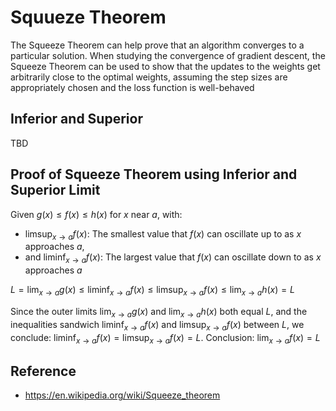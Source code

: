 # Squueze Theorem

The Squeeze Theorem can help prove that an algorithm converges to a particular solution. When studying the convergence of gradient descent, the Squeeze Theorem can be used to show that the updates to the weights get arbitrarily close to the optimal weights, assuming the step sizes are appropriately chosen and the loss function is well-behaved

## Inferior and Superior 

TBD

## Proof of Squeeze Theorem using Inferior and Superior Limit

Given $g(x) \leq f(x) \leq h(x)$ for $x$ near $a$, with:
- $\limsup_{x \to a} f(x)$: The smallest value that $f(x)$ can oscillate up to as $x$ approaches $a$, 
- and $\liminf_{x \to a} f(x)$: The largest value that $f(x)$ can oscillate down to as $x$ approaches $a$

$L = \lim_{x \to a} g(x) \leq \liminf_{x \to a} f(x) \leq \limsup_{x \to a} f(x) \leq \lim_{x \to a} h(x) = L$

Since the outer limits $\lim_{x \to a} g(x)$ and $\lim_{x \to a} h(x)$ both equal $L$, and the inequalities sandwich $\liminf_{x \to a} f(x)$ and $\limsup_{x \to a} f(x)$ between $L$, we conclude: $\liminf_{x \to a} f(x) = \limsup_{x \to a} f(x) = L$. Conclusion:  $\lim_{x \to a} f(x) = L$

## Reference
- https://en.wikipedia.org/wiki/Squeeze_theorem
